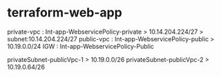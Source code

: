 # terraform-web-app

private-vpc : Int-app-WebservicePolicy-private > 10.14.204.224/27  > subnet:10.14.204.224/27 
public-vpc : Int-app-WebservicePolicy-public > 10.19.0.0/24 
IGW : Int-app-WebservicePolicy-Public 

privateSubnet-publicVpc-1   > 10.19.0.0/26
privateSubnet-publicVpc-2  > 10.19.0.64/26